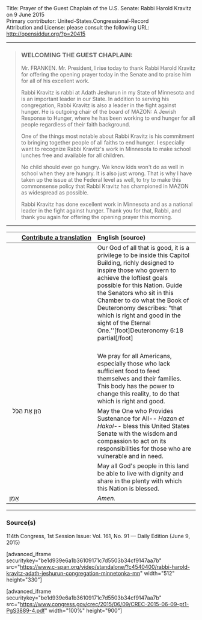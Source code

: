 <html>
<head></head>
<body>
Title: Prayer of the Guest Chaplain of the U.S. Senate: Rabbi Harold Kravitz on 9 June 2015<br />
Primary contributor: United-States.Congressional-Record<br />
Attribution and License: please consult the following URL: <a href="http://opensiddur.org/?p=20415">http://opensiddur.org/?p=20415</a>
<p />
<hr />

<blockquote>
<h3>WELCOMING THE GUEST CHAPLAIN:</h3>
Mr. FRANKEN. Mr. President, I rise today to thank Rabbi Harold Kravitz for offering the opening prayer today in the Senate and to praise him for all of his excellent work.

Rabbi Kravitz is rabbi at Adath Jeshurun in my State of Minnesota and is an important leader in our State. In addition to serving his congregation, Rabbi Kravitz is also a leader in the fight against hunger. He is outgoing chair of the board of MAZON: A Jewish Response to Hunger, where he has been working to end hunger for all people regardless of their faith background.

One of the things most notable about Rabbi Kravitz is his commitment to bringing together people of all faiths to end hunger. I especially want to recognize Rabbi Kravitz's work in Minnesota to make school lunches free and available for all children.

No child should ever go hungry. We know kids won't do as well in school when they are hungry. It is also just wrong. That is why I have taken up the issue at the Federal level as well, to try to make this commonsense policy that Rabbi Kravitz has championed in MAZON as widespread as possible.

Rabbi Kravitz has done excellent work in Minnesota and as a national leader in the fight against hunger. Thank you for that, Rabbi, and thank you again for offering the opening prayer this morning.
</blockquote>

<hr />

<table style="margin-left: auto;margin-right: auto;" class="draggable">
<thead><tr><th id="x" style="text-align: right;"><a href="/contributing/upload/">Contribute a translation</a></th><th style="text-align: left;">English (source)</th></tr></thead>
<tbody>
<tr><td style="vertical-align:top;" width="46%">
<div class="liturgy"><span lang="he">

</span></div></td>
 
<td style="vertical-align:top;" width="53%">
<div class="english">
Our God of all that is good, 
it is a privilege to be inside this Capitol Building, 
richly designed to inspire those who govern 
to achieve the loftiest goals possible for this Nation.
Guide the Senators who sit in this Chamber 
to do what the Book of Deuteronomy describes: 
"that which is right and good in the sight of the Eternal One.''[foot]Deuteronomy 6:18 partial[/foot]
</div></td></tr>


<tr><td style="vertical-align:top;" width="46%">
<div class="liturgy"><span lang="he">

</span></div></td>
 
<td style="vertical-align:top;" width="53%">
<div class="english">

</div></td></tr>


<tr><td style="vertical-align:top;" width="46%">
<div class="liturgy"><span lang="he">

</span></div></td>
 
<td style="vertical-align:top;" width="53%">
<div class="english">
We pray for all Americans, 
especially those who lack sufficient food 
to feed themselves and their families. 
This body has the power to change this reality, 
to do that which is right and good.
</div></td></tr>


<tr><td style="vertical-align:top;" width="46%">
<div class="liturgy"><span lang="he">
&nbsp;
הַזָּן אֶת הַכֹּל
</span></div></td>
 
<td style="vertical-align:top;" width="53%">
<div class="english">
May the One who Provides Sustenance for All--
<em>Hazan et Hakol</em>--
bless this United States Senate 
with the wisdom and compassion 
to act on its responsibilities 
for those who are vulnerable and in need.
</div></td></tr>


<tr><td style="vertical-align:top;" width="46%">
<div class="liturgy"><span lang="he">

</span></div></td>
 
<td style="vertical-align:top;" width="53%">
<div class="english">
May all God's people in this land be able 
to live with dignity 
and share in the plenty 
with which this Nation is blessed.
</div></td></tr>


<tr><td style="vertical-align:top;" width="46%">
<div class="liturgy"><span lang="he">
אָמֵן׃
</span></div></td>
 
<td style="vertical-align:top;" width="53%">
<div class="english">
<em>Amen.</em>
</div></td></tr>
</tbody></table>

<hr />

<h3>Source(s)</h3>

114th Congress, 1st Session
Issue: Vol. 161, No. 91 — Daily Edition (June 9, 2015)

[advanced_iframe securitykey="be1d939e6a1b36109171c7d5503b34cf9147aa7b" src="https://www.c-span.org/video/standalone/?c4540400/rabbi-harold-kravitz-adath-jeshurun-congregation-minnetonka-mn" width="512" height="330"]

[advanced_iframe securitykey="be1d939e6a1b36109171c7d5503b34cf9147aa7b" src="https://www.congress.gov/crec/2015/06/09/CREC-2015-06-09-pt1-PgS3889-4.pdf" width="100%" height="900"]
</body>
</html>